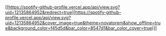   [[https://spotify-github-profile.vercel.app/api/view.svg?uid=12135864952&redirect=true][https://spotify-github-profile.vercel.app/api/view.svg?uid=12135864952&cover_image=true&theme=novatorem&show_offline=true&background_color=f45d5d&bar_color=8547d1&bar_color_cover=true)]]
